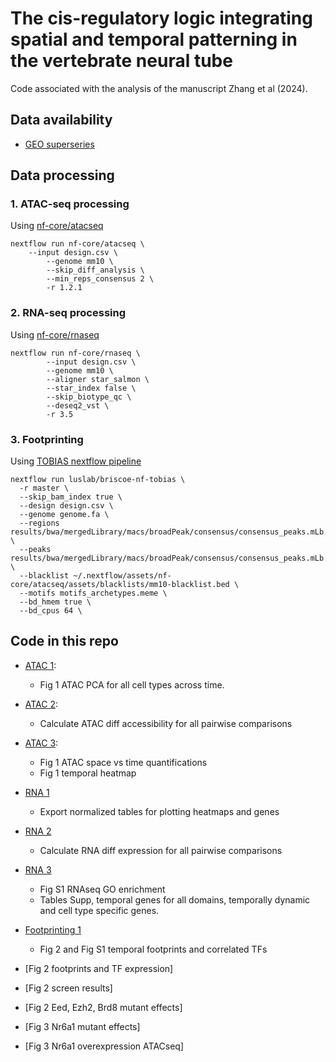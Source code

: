 # The cis-regulatory logic integrating spatial and temporal patterning in the vertebrate neural tube

Code associated with the analysis of the manuscript Zhang et al (2024).

## Data availability

- [GEO superseries](https://www.ncbi.nlm.nih.gov/geo/query/acc.cgi?acc=GSE264172)

## Data processing

### 1. ATAC-seq processing 
Using [nf-core/atacseq](https://nf-co.re/atacseq)
```
nextflow run nf-core/atacseq \
	--input design.csv \
        --genome mm10 \
    	--skip_diff_analysis \
    	--min_reps_consensus 2 \
        -r 1.2.1
```

### 2. RNA-seq processing
Using [nf-core/rnaseq](https://nf-co.re/rnaseq)
```
nextflow run nf-core/rnaseq \
        --input design.csv \
        --genome mm10 \
        --aligner star_salmon \
        --star_index false \
        --skip_biotype_qc \
    	--deseq2_vst \
        -r 3.5
```

### 3. Footprinting
Using [TOBIAS nextflow pipeline](https://github.com/luslab/briscoe-nf-tobias)
```
nextflow run luslab/briscoe-nf-tobias \
  -r master \
  --skip_bam_index true \
  --design design.csv \
  --genome genome.fa \
  --regions results/bwa/mergedLibrary/macs/broadPeak/consensus/consensus_peaks.mLb.clN.bed \
  --peaks results/bwa/mergedLibrary/macs/broadPeak/consensus/consensus_peaks.mLb.clN.bed \
  --blacklist ~/.nextflow/assets/nf-core/atacseq/assets/blacklists/mm10-blacklist.bed \
  --motifs motifs_archetypes.meme \
  --bd_hmem true \
  --bd_cpus 64 \
```

## Code in this repo

- [ATAC 1](r_files/temporal_atac_1_PCA.md): 
    - Fig 1 ATAC PCA for all cell types across time.
- [ATAC 2](r_files/temporal_atac_2_time_space.md): 
    - Calculate ATAC diff accessibility for all pairwise comparisons
- [ATAC 3](r_files/temporal_atac_2_time_space_plot.md): 
    - Fig 1 ATAC space vs time quantifications
    - Fig 1 temporal heatmap

- [RNA 1](r_files/temporal_rna_1_export_tables.md)
    - Export normalized tables for plotting heatmaps and genes
- [RNA 2](r_files/temporal_rna_2_time_space.md)
    - Calculate RNA diff expression for all pairwise comparisons
- [RNA 3](r_files/temporal_rna_2_time_space_import_plot.md)
    - Fig S1 RNAseq GO enrichment
    - Tables Supp, temporal genes for all domains, temporally dynamic and cell type specific genes.
- [Footprinting 1](r_files/temporal_footprint_1_WT.md)
    - Fig 2 and Fig S1 temporal footprints and correlated TFs
- [Fig 2 footprints and TF expression]
- [Fig 2 screen results]
- [Fig 2 Eed, Ezh2, Brd8 mutant effects]
- [Fig 3 Nr6a1 mutant effects]
- [Fig 3 Nr6a1 overexpression ATACseq]

